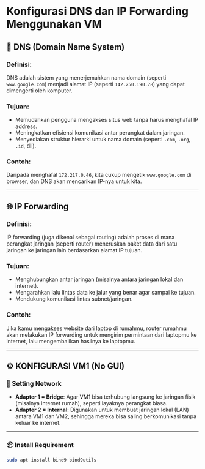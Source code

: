 # Konfigurasi DNS dan IP Forwarding Menggunakan VM

## 📘 DNS (Domain Name System)

### Definisi:
DNS adalah sistem yang menerjemahkan nama domain (seperti `www.google.com`) menjadi alamat IP (seperti `142.250.190.78`) yang dapat dimengerti oleh komputer.

### Tujuan:
- Memudahkan pengguna mengakses situs web tanpa harus menghafal IP address.
- Meningkatkan efisiensi komunikasi antar perangkat dalam jaringan.
- Menyediakan struktur hierarki untuk nama domain (seperti `.com`, `.org`, `.id`, dll).

### Contoh:
Daripada menghafal `172.217.0.46`, kita cukup mengetik `www.google.com` di browser, dan DNS akan mencarikan IP-nya untuk kita.

---

## 🌐 IP Forwarding

### Definisi:
IP forwarding (juga dikenal sebagai routing) adalah proses di mana perangkat jaringan (seperti router) meneruskan paket data dari satu jaringan ke jaringan lain berdasarkan alamat IP tujuan.

### Tujuan:
- Menghubungkan antar jaringan (misalnya antara jaringan lokal dan internet).
- Mengarahkan lalu lintas data ke jalur yang benar agar sampai ke tujuan.
- Mendukung komunikasi lintas subnet/jaringan.

### Contoh:
Jika kamu mengakses website dari laptop di rumahmu, router rumahmu akan melakukan IP forwarding untuk mengirim permintaan dari laptopmu ke internet, lalu mengembalikan hasilnya ke laptopmu.

---

## ⚙️ KONFIGURASI VM1 (No GUI)

### 🔌 Setting Network
- **Adapter 1 = Bridge**: Agar VM1 bisa terhubung langsung ke jaringan fisik (misalnya internet rumah), seperti layaknya perangkat biasa.
- **Adapter 2 = Internal**: Digunakan untuk membuat jaringan lokal (LAN) antara VM1 dan VM2, sehingga mereka bisa saling berkomunikasi tanpa keluar ke internet.

---

### 📦 Install Requirement
```bash
sudo apt install bind9 bind9utils
